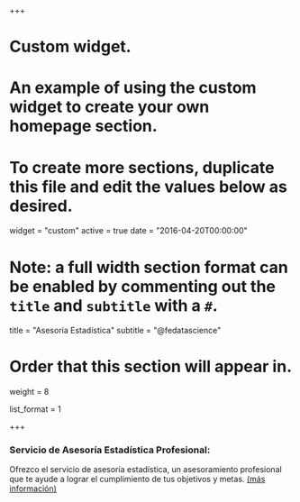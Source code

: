 +++
# Custom widget.
# An example of using the custom widget to create your own homepage section.
# To create more sections, duplicate this file and edit the values below as desired.
widget = "custom"
active = true
date = "2016-04-20T00:00:00"

# Note: a full width section format can be enabled by commenting out the `title` and `subtitle` with a `#`.
title = "Asesoría Estadística"
subtitle = "@fedatascience"

# Order that this section will appear in.
weight = 8

list_format = 1

+++

### Servicio de Asesoría Estadística Profesional:

Ofrezco el servicio de asesoría estadística, un asesoramiento profesional que te ayude a lograr el cumplimiento de tus objetivos y metas. [(más información)](asesoria-estadistica/asesoria)